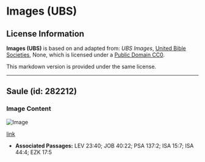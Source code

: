 # Images (UBS)

## License Information

**Images (UBS)** is based on and adapted from: _UBS Images_, [United Bible Societies](https://unitedbiblesocieties.org/), None, which is licensed under a [Public Domain CC0](https://creativecommons.org/public-domain/cc0/).

This markdown version is provided under the same license.



--------------------------------

## Saule (id: 282212)

### Image Content

![Image](https://cdn.aquifer.bible/aquifer-content/resources/Media/WEB-0918_willow_tree.jpg)

[link](https://cdn.aquifer.bible/aquifer-content/resources/Media/WEB-0918_willow_tree.jpg)

* **Associated Passages:** LEV 23:40; JOB 40:22; PSA 137:2; ISA 15:7; ISA 44:4; EZK 17:5

